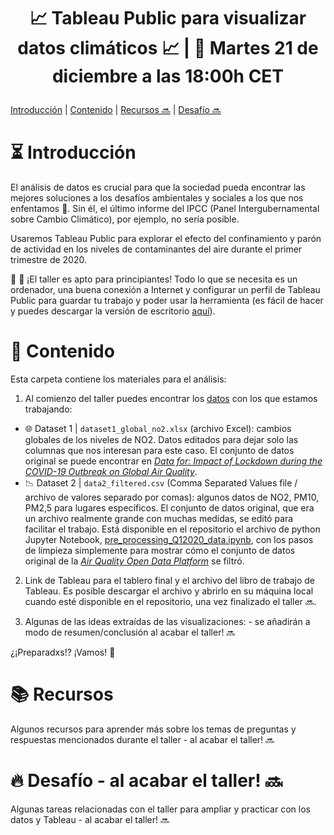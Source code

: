 # <p align="center"> 📈 Tableau Public para visualizar datos climáticos 📈 | 📍 Martes 21 de diciembre a las 18:00h CET
            
[Introducción](#a-bullet) | [Contenido](#b-bullet)  |  [Recursos 🔜](#c-bullet) | [Desafío 🔜](#d-bullet)
            
# :hourglass_flowing_sand: Introducción <a name="a-bullet"/>
El análisis de datos es crucial para que la sociedad pueda encontrar las mejores soluciones a los desafíos ambientales y sociales a los que nos enfentamos 🎯. Sin él, el último informe del IPCC (Panel Intergubernamental sobre Cambio Climático), por ejemplo, no sería posible.

Usaremos Tableau Public para explorar el efecto del confinamiento y parón de actividad en los niveles de contaminantes del aire durante el primer trimestre de 2020.

📌 📌 ¡El taller es apto para principiantes! Todo lo que se necesita es un ordenador, una buena conexión a Internet y configurar un perfil de Tableau Public para guardar tu trabajo y poder usar la herramienta (es fácil de hacer y puedes descargar la versión de escritorio [aquí](https://public.tableau.com/s/)).

# :speech_balloon: Contenido <a name="b-bullet"/>
Esta carpeta contiene los materiales para el análisis:
  
1) Al comienzo del taller puedes encontrar los 
[datos](https://github.com/ang-ferriz/tableau-webinar-21diciembre21/tree/main/Datasets) con los que estamos trabajando:
- :globe_with_meridians: Dataset 1 | `dataset1_global_no2.xlsx` (archivo Excel): cambios globales de los niveles de NO2. Datos editados para dejar solo las columnas que nos interesan para este caso. El conjunto de datos original se puede encontrar en [_Data for: Impact of Lockdown during the COVID-19 Outbreak on Global Air Quality_](https://data.mendeley.com/datasets/wwjnw24xvk/1).
- :chart_with_downwards_trend: Dataset 2 | `data2_filtered.csv` (Comma Separated Values file / archivo de valores separado por comas): algunos datos de NO2, PM10, PM2,5 para lugares específicos. El conjunto de datos original, que era un archivo realmente grande con muchas medidas, se editó para facilitar el trabajo. Está disponible en el repositorio el archivo de python Jupyter Notebook, [pre_processing_Q12020_data.ipynb](https://github.com/ang-ferriz/tableau-webinar-21diciembre21/blob/main/pre_processing_Q12020_data.ipynb), con los pasos de limpieza simplemente para mostrar cómo el conjunto de datos original de la [_Air Quality Open Data Platform_](https://aqicn.org/data-platform/covid19/) se filtró.
            
2) Link de Tableau para el tablero final y el archivo del libro de trabajo de Tableau. Es posible descargar el archivo y abrirlo en su máquina local cuando esté disponible en el repositorio, una vez finalizado el taller 🔜.

3) Algunas de las ideas extraídas de las visualizaciones: - se añadirán a modo de resumen/conclusión al acabar el taller! 🔜
            
¿¡Preparadxs!? ¡Vamos! 🙌

# :books: Recursos <a name="c-bullet"/>
Algunos recursos para aprender más sobre los temas de preguntas y respuestas mencionados durante el taller - al acabar el taller! 🔜
            
# :fire: Desafío - al acabar el taller! 🔜 <a name="d-bullet"/>
Algunas tareas relacionadas con el taller para ampliar y practicar con los datos y Tableau - al acabar el taller! 🔜
